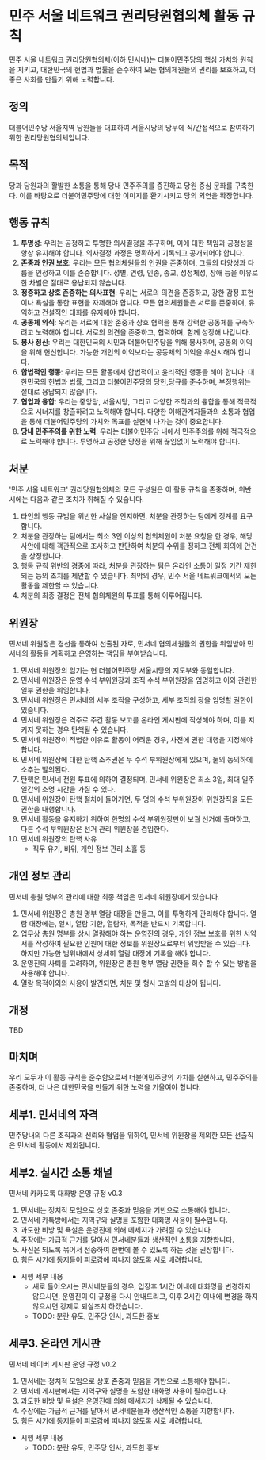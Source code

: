 # 민주 서울 네트워크 권리당원협의체 활동 규칙

민주 서울 네트워크 권리당원협의체(이하 민서네)는 더불어민주당의 핵심 가치와 원칙을 지키고, 대한민국의 헌법과 법률을 준수하여 모든 협의체원들의 권리를 보호하고, 더 좋은 사회를 만들기 위해 노력합니다.

## 정의

더불어민주당 서울지역 당원들을 대표하여 서울시당의 당무에 직/간접적으로 참여하기 위한 권리당원협의체입니다.

## 목적

당과 당원과의 활발한 소통을 통해 당내 민주주의를 증진하고 당원 중심 문화를 구축한다. 이를 바탕으로 더불어민주당에 대한 이미지를 환기시키고 당의 외연을 확장합니다.

## 행동 규칙

1. **투명성**: 우리는 공정하고 투명한 의사결정을 추구하며, 이에 대한 책임과 공정성을 항상 유지해야 합니다. 의사결정 과정은 명확하게 기록되고 공개되어야 합니다.
2. **존중과 인권 보호**: 우리는 모든 협의체원들의 인권을 존중하며, 그들의 다양성과 다름을 인정하고 이를 존중합니다. 성별, 연령, 인종, 종교, 성정체성, 장애 등을 이유로 한 차별은 절대로 용납되지 않습니다.
3. **정중하고 상호 존중하는 의사표현**: 우리는 서로의 의견을 존중하고, 강한 감정 표현이나 욕설을 통한 표현을 자제해야 합니다. 모든 협의체원들은 서로를 존중하며, 유익하고 건설적인 대화를 유지해야 합니다.
4. **공동체 의식**: 우리는 서로에 대한 존중과 상호 협력을 통해 강력한 공동체를 구축하려고 노력해야 합니다. 서로의 의견을 존중하고, 협력하며, 함께 성장해 나갑니다.
5. **봉사 정신**: 우리는 대한민국의 시민과 더불어민주당을 위해 봉사하며, 공동의 이익을 위해 헌신합니다. 가능한 개인의 이익보다는 공동체의 이익을 우선시해야 합니다.
6. **합법적인 행동**: 우리는 모든 활동에서 합법적이고 윤리적인 행동을 해야 합니다. 대한민국의 헌법과 법률, 그리고 더불어민주당의 당헌,당규를 준수하며, 부정행위는 절대로 용납되지 않습니다.
7. **협업과 융합**: 우리는 중앙당, 서울시당, 그리고 다양한 조직과의 융합을 통해 적극적으로 시너지를 창출하려고 노력해야 합니다. 다양한 이해관계자들과의 소통과 협업을 통해 더불어민주당의 가치와 목표를 실현해 나가는 것이 중요합니다.
8. **당내 민주주의를 위한 노력**: 우리는 더불어민주당 내에서 민주주의를 위해 적극적으로 노력해야 합니다. 투명하고 공정한 당정을 위해 끊임없이 노력해야 합니다.

## 처분

'민주 서울 네트워크' 권리당원협의체의 모든 구성원은 이 활동 규칙을 존중하며, 위반 시에는 다음과 같은 조치가 취해질 수 있습니다.

1. 타인의 행동 규범을 위반한 사실을 인지하면, 처분을 관장하는 팀에게 징계를 요구합니다.
2. 처분을 관장하는 팀에서는 최소 3인 이상의 협의체원이 처분 요청을 한 경우, 해당 사안에 대해 객관적으로 조사하고 판단하여 처분의 수위를 정하고 전체 회의에 안건을 상정합니다.
3. 행동 규칙 위반의 경중에 따라, 처분을 관장하는 팀은 온라인 소통이 일정 기간 제한되는 등의 조치를 제안할 수 있습니다. 최악의 경우, 민주 서울 네트워크에서의 모든 활동을 제한할 수 있습니다.
4. 처분의 최종 결정은 전체 협의체원의 투표를 통해 이루어집니다.

## 위원장

민서네 위원장은 경선을 통하여 선출된 자로, 민서네 협의체원들의 권한을 위임받아 민서네의 활동을 계획하고 운영하는 책임을 부여받습니다.

1. 민서네 위원장의 임기는 현 더불어민주당 서울시당의 지도부와 동일합니다.
2. 민서네 위원장은 운영 수석 부위원장과 조직 수석 부위원장을 임명하고 이와 관련한 일부 권한을 위임합니다.
3. 민서네 위원장은 민서네의 세부 조직을 구성하고, 세부 조직의 장을 임명할 권한이 있습니다.
4. 민서네 위원장은 격주로 주간 활동 보고를 온라인 게시판에 작성해야 하며, 이를 지키지 못하는 경우 탄핵될 수 있습니다.
5. 민서네 위원장이 적법한 이유로 활동이 어려운 경우, 사전에 권한 대행을 지정해야 합니다.
6. 민서네 위원장에 대한 탄핵 소추권은 두 수석 부위원장에게 있으며, 둘의 동의하에 소추는 발의된다.
7. 탄핵은 민서네 전원 투표에 의하여 결정되며, 민서네 위원장은 최소 3일, 최대 일주일간의 소명 시간을 가질 수 있다.
8. 민서네 위원장이 탄핵 절차에 들어가면, 두 명의 수석 부위원장이 위원장직을 모든 권한을 대행합니다.
9. 민서네 활동을 유지하기 위하여 한명의 수석 부위원장만이 보궐 선거에 출마하고, 다른 수석 부위원장은 선거 관리 위원장을 겸임한다.
10. 민서네 위원장의 탄핵 사유
    - 직무 유기, 비위, 개인 정보 관리 소홀 등

## 개인 정보 관리

민서네 총원 명부의 관리에 대한 최종 책임은 민서네 위원장에게 있습니다.

1. 민서네 위원장은 총원 명부 열람 대장을 만들고, 이를 투명하게 관리해야 합니다. 열람 대장에는, 일시, 열람 기한, 열람자, 목적을 반드시 기록합니다.
2. 업무상 총원 명부를 상시 열람해야 하는 운영진의 경우, 개인 정보 보호를 위한 서약서를 작성하여 필요한 인원에 대한 정보를 위원장으로부터 위임받을 수 있습니다. 하지만 가능한 범위내에서 상세히 열람 대장에 기록을 해야 합니다.
3. 운영진의 사퇴를 고려하여, 위원장은 총원 명부 열람 권한을 회수 할 수 있는 방법을 사용해야 합니다.
4. 열람 목적이외의 사용이 발견되면, 처분 및 형사 고발의 대상이 됩니다.

## 개정

TBD

## 마치며

우리 모두가 이 활동 규칙을 준수함으로써 더불어민주당의 가치를 실현하고, 민주주의를 존중하며, 더 나은 대한민국을 만들기 위한 노력을 기울여야 합니다.

## 세부1. 민서네의 자격

민주당내의 다른 조직과의 신뢰와 협업을 위하여, 민서네 위원장을 제외한 모든 선출직은 민서네 활동에서 제외됩니다.

## 세부2. 실시간 소통 채널

민서네 카카오톡 대화방 운영 규정 v0.3

1. 민서네는 정치적 모임으로 상호 존중과 믿음을 기반으로 소통해야 합니다.
2. 민서네 카톡방에서는 지역구와 실명을 포함한 대화명 사용이 필수입니다.
3. 과도한 비방 및 욕설은 운영진에 의해 메세지가 가려질 수 있습니다.
4. 주장에는 가급적 근거를 달아서 민서네분들과 생산적인 소통을 지향합니다.
5. 사진은 되도록 묶어서 전송하여 한번에 볼 수 있도록 하는 것을 권장합니다.
6. 힘든 시기에 동지들이 피로감에 떠나지 않도록 서로 배려합니다.
- 시행 세부 내용
    - 새로 들어오시는 민서네분들의 경우, 입장후 1시간 이내에 대화명을 변경하지 않으시면, 운영진이 이 규정을 다시 안내드리고, 이후 2시간 이내에 변경을 하지 않으시면 강제로 퇴실조치 하겠습니다.
    - TODO: 분란 유도, 민주당 인사, 과도한 홍보

## 세부3. 온라인 게시판

민서네 네이버 게시판 운영 규정 v0.2

1. 민서네는 정치적 모임으로 상호 존중과 믿음을 기반으로 소통해야 합니다.
2. 민서네 게시판에서는 지역구와 실명을 포함한 대화명 사용이 필수입니다.
3. 과도한 비방 및 욕설은 운영진에 의해 메세지가 삭제될 수 있습니다.
4. 주장에는 가급적 근거를 달아서 민서네분들과 생산적인 소통을 지향합니다.
5. 힘든 시기에 동지들이 피로감에 떠나지 않도록 서로 배려합니다.
- 시행 세부 내용
    - TODO: 분란 유도, 민주당 인사, 과도한 홍보
